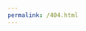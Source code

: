 ```yaml
---
permalink: /404.html
---
```


<html>
  <head>
    <style>
      
    <meta charset="UTF-8"> <title> 中枢神経刺激薬！˚₊˙ ゜♡ </title>
    <meta name="viewport" content="width=device-width, initial-scale=1.0">
  </head>
  <body>
    
     <div align="center"> <font face="Tahoma">
       <h1 style="color:#1c0609;"> seems that there's an error, try another page ! :< </h1>
